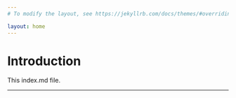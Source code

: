 ```yaml
---
# To modify the layout, see https://jekyllrb.com/docs/themes/#overriding-theme-defaults

layout: home
---
```


# Introduction

This index.md file.
___
